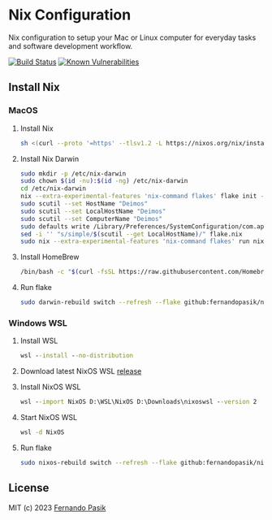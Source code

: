 # Nix Configuration

Nix configuration to setup your Mac or Linux computer for everyday tasks and software development
workflow.

<!-- BADGES - START -->

[![Build Status](https://github.com/fernandopasik/pc-playbook/actions/workflows/main.yml/badge.svg)](https://github.com/fernandopasik/pc-playbook/actions/workflows/main.yml "Build Status")
[![Known Vulnerabilities](https://snyk.io/test/github/fernandopasik/pc-playbook/badge.svg?targetFile=package.json)](https://snyk.io/test/github/fernandopasik/pc-playbook?targetFile=package.json "Known Vulnerabilities")

<!-- BADGES - END -->

## Install Nix

### MacOS

1. Install Nix

   ```sh
   sh <(curl --proto '=https' --tlsv1.2 -L https://nixos.org/nix/install)
   ```

2. Install Nix Darwin

   ```sh
   sudo mkdir -p /etc/nix-darwin
   sudo chown $(id -nu):$(id -ng) /etc/nix-darwin
   cd /etc/nix-darwin
   nix --extra-experimental-features 'nix-command flakes' flake init -t nix-darwin/master
   sudo scutil --set HostName "Deimos"
   sudo scutil --set LocalHostName "Deimos"
   sudo scutil --set ComputerName "Deimos"
   sudo defaults write /Library/Preferences/SystemConfiguration/com.apple.smb.server NetBIOSName -string "Deimos"
   sed -i '' "s/simple/$(scutil --get LocalHostName)/" flake.nix
   sudo nix --extra-experimental-features 'nix-command flakes' run nix-darwin/master#darwin-rebuild -- switch
   ```

3. Install HomeBrew

   ```sh
   /bin/bash -c "$(curl -fsSL https://raw.githubusercontent.com/Homebrew/install/HEAD/install.sh)"
   ```

4. Run flake

   ```sh
   sudo darwin-rebuild switch --refresh --flake github:fernandopasik/nix-config#Deimos
   ```

### Windows WSL

1. Install WSL

   ```bat
   wsl --install --no-distribution
   ```

2. Download latest NixOS WSL [release](https://github.com/nix-community/NixOS-WSL/releases/latest)

3. Install NixOS WSL

   ```bat
   wsl --import NixOS D:\WSL\NixOS D:\Downloads\nixoswsl --version 2
   ```

4. Start NixOS WSL

   ```bat
   wsl -d NixOS
   ```

5. Run flake

   ```sh
   sudo nixos-rebuild switch --refresh --flake github:fernandopasik/nix-config#uac
   ```

## License

MIT (c) 2023 [Fernando Pasik](https://fernandopasik.com)
